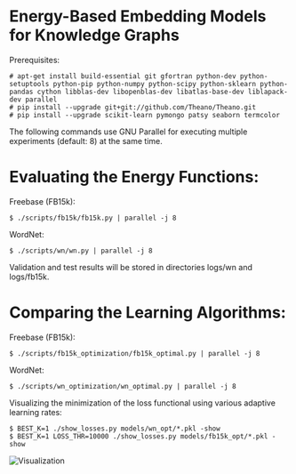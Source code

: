# Energy-Based Embedding Models for Knowledge Graphs

Prerequisites:

    # apt-get install build-essential git gfortran python-dev python-setuptools python-pip python-numpy python-scipy python-sklearn python-pandas cython libblas-dev libopenblas-dev libatlas-base-dev liblapack-dev parallel
    # pip install --upgrade git+git://github.com/Theano/Theano.git
    # pip install --upgrade scikit-learn pymongo patsy seaborn termcolor

The following commands use GNU Parallel for executing multiple experiments (default: 8) at the same time.

# Evaluating the Energy Functions:

Freebase (FB15k):

    $ ./scripts/fb15k/fb15k.py | parallel -j 8

WordNet:

    $ ./scripts/wn/wn.py | parallel -j 8

Validation and test results will be stored in directories logs/wn and logs/fb15k.

# Comparing the Learning Algorithms:

Freebase (FB15k):

    $ ./scripts/fb15k_optimization/fb15k_optimal.py | parallel -j 8

WordNet:

    $ ./scripts/wn_optimization/wn_optimal.py | parallel -j 8

Visualizing the minimization of the loss functional using various adaptive learning rates:

    $ BEST_K=1 ./show_losses.py models/wn_opt/*.pkl -show
    $ BEST_K=1 LOSS_THR=10000 ./show_losses.py models/fb15k_opt/*.pkl -show

![Visualization](http://slides.neuralnoise.com/plots_wn_fb15k.png)

